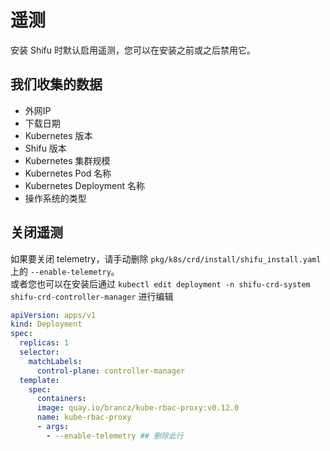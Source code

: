 # 遥测

安装 Shifu 时默认启用遥测，您可以在安装之前或之后禁用它。

## 我们收集的数据

- 外网IP
- 下载日期
- Kubernetes 版本
- Shifu 版本
- Kubernetes 集群规模
- Kubernetes Pod 名称
- Kubernetes Deployment 名称
- 操作系统的类型

## 关闭遥测

如果要关闭 telemetry，请手动删除 `pkg/k8s/crd/install/shifu_install.yaml` 上的 `--enable-telemetry`。  
或者您也可以在安装后通过 `kubectl edit deployment -n shifu-crd-system shifu-crd-controller-manager` 进行编辑

```yaml
apiVersion: apps/v1
kind: Deployment
spec:
  replicas: 1
  selector:
    matchLabels:
      control-plane: controller-manager
  template:
    spec:
      containers:
      image: quay.io/brancz/kube-rbac-proxy:v0.12.0
      name: kube-rbac-proxy
      - args:
        - --enable-telemetry ## 删除此行
```